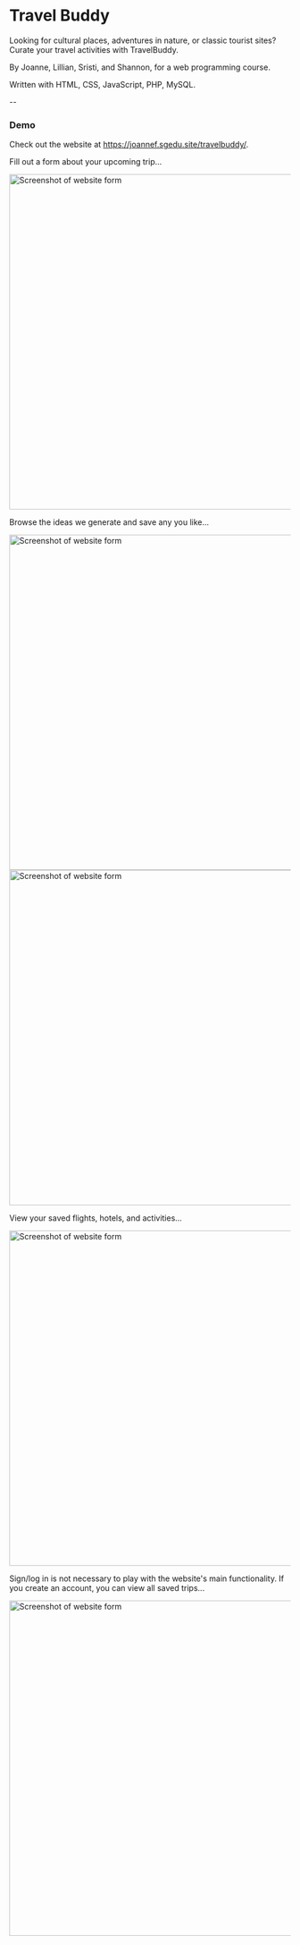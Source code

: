 # Travel Buddy

Looking for cultural places, adventures in nature, or classic tourist sites? Curate your travel activities with TravelBuddy. 

By Joanne, Lillian, Sristi, and Shannon, for a web programming course.

Written with HTML, CSS, JavaScript, PHP, MySQL. 

--
### Demo

Check out the website at https://joannef.sgedu.site/travelbuddy/.

Fill out a form about your upcoming trip...

<img src="screenshot0.jpeg" alt="Screenshot of website form" height="600">

Browse the ideas we generate and save any you like...

<img src="screenshot1.jpeg" alt="Screenshot of website form" height="600">

<img src="screenshot2.jpeg" alt="Screenshot of website form" height="600">

View your saved flights, hotels, and activities...

<img src="screenshot3.jpeg" alt="Screenshot of website form" height="600">

Sign/log in is not necessary to play with the website's main functionality. 
If you create an account, you can view all saved trips...

<img src="screenshot4.jpeg" alt="Screenshot of website form" height="600">